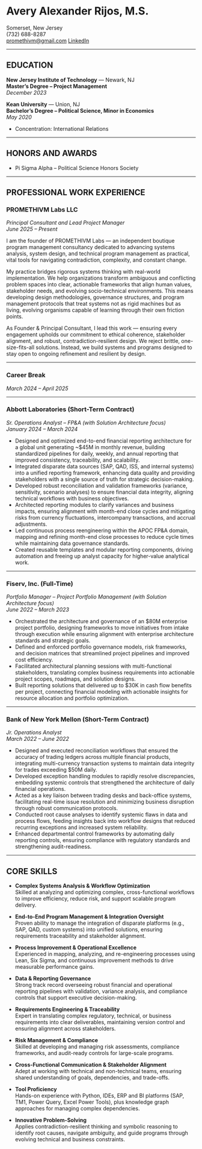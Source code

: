# Avery Alexander Rijos, M.S.
Somerset, New Jersey  
(732) 688-8287  
promethivm@gmail.com
[LinkedIn](https://www.linkedin.com/in/avery-rijos/)

---

## EDUCATION

**New Jersey Institute of Technology** — Newark, NJ  
**Master’s Degree – Project Management**  
*December 2023*

**Kean University** — Union, NJ  
**Bachelor’s Degree – Political Science, Minor in Economics**  
*May 2020*  
- Concentration: International Relations

---

## HONORS AND AWARDS

- Pi Sigma Alpha – Political Science Honors Society

---

## PROFESSIONAL WORK EXPERIENCE

### **PROMETHIVM Labs LLC**  
*Principal Consultant and Lead Project Manager*  
*June 2025 – Present*

I am the founder of PROMETHIVM Labs — an independent boutique program management consultancy dedicated to advancing systems analysis, system design, and technical program management as practical, vital tools for navigating contradiction, complexity, and constant change.

My practice bridges rigorous systems thinking with real-world implementation. We help organizations transform ambiguous and conflicting problem spaces into clear, actionable frameworks that align human values, stakeholder needs, and evolving socio-technical environments. This means developing design methodologies, governance structures, and program management protocols that treat systems not as rigid machines but as living, evolving organisms capable of learning through their own friction points.

As Founder & Principal Consultant, I lead this work — ensuring every engagement upholds our commitment to ethical coherence, stakeholder alignment, and robust, contradiction-resilient design. We reject brittle, one-size-fits-all solutions. Instead, we build systems and programs designed to stay open to ongoing refinement and resilient by design.

---

### **Career Break**  
*March 2024 – April 2025*

---

### **Abbott Laboratories (Short-Term Contract)**  
*Sr. Operations Analyst – FP&A (with Solution Architecture focus)*  
*January 2024 – March 2024*

- Designed and optimized end-to-end financial reporting architecture for a global unit generating ~$45M in monthly revenue, building standardized pipelines for daily, weekly, and annual reporting that improved consistency, traceability, and scalability.
- Integrated disparate data sources (SAP, QAD, ISS, and internal systems) into a unified reporting framework, enhancing data quality and providing stakeholders with a single source of truth for strategic decision-making.
- Developed robust reconciliation and validation frameworks (variance, sensitivity, scenario analyses) to ensure financial data integrity, aligning technical workflows with business objectives.
- Architected reporting modules to clarify variances and business impacts, ensuring alignment with month-end close cycles and mitigating risks from currency fluctuations, intercompany transactions, and accrual adjustments.
- Led continuous process reengineering within the APOC FP&A domain, mapping and refining month-end close processes to reduce cycle times while maintaining data governance standards.
- Created reusable templates and modular reporting components, driving automation and freeing up analyst capacity for higher-value analytical work.

---

### **Fiserv, Inc. (Full-Time)**  
*Portfolio Manager – Project Portfolio Management (with Solution Architecture focus)*  
*June 2022 – March 2023*

- Orchestrated the architecture and governance of an $80M enterprise project portfolio, designing frameworks to move initiatives from intake through execution while ensuring alignment with enterprise architecture standards and strategic goals.
- Defined and enforced portfolio governance models, risk frameworks, and decision matrices that streamlined project pipelines and improved cost efficiency.
- Facilitated architectural planning sessions with multi-functional stakeholders, translating complex business requirements into actionable project scopes, roadmaps, and solution designs.
- Built reporting solutions that delivered up to $30K in cash flow benefits per project, connecting financial modeling with actionable insights for resource allocation and portfolio optimization.

---

### **Bank of New York Mellon (Short-Term Contract)**  
*Jr. Operations Analyst*  
*March 2022 – June 2022*

- Designed and executed reconciliation workflows that ensured the accuracy of trading ledgers across multiple financial products, integrating multi-currency transaction systems to maintain data integrity for trades exceeding $50M daily.
- Developed exception handling modules to rapidly resolve discrepancies, embedding systemic controls that strengthened the architecture of daily financial operations.
- Acted as a key liaison between trading desks and back-office systems, facilitating real-time issue resolution and minimizing business disruption through robust communication protocols.
- Conducted root cause analyses to identify systemic flaws in data and process flows, feeding insights back into workflow designs that reduced recurring exceptions and increased system reliability.
- Enhanced departmental control frameworks by automating daily reporting controls, ensuring compliance with regulatory standards and strengthening audit-readiness.

---

## CORE SKILLS

- **Complex Systems Analysis & Workflow Optimization**  
  Skilled at analyzing and optimizing complex, cross-functional workflows to improve efficiency, reduce risk, and support scalable program delivery.

- **End-to-End Program Management & Integration Oversight**  
  Proven ability to manage the integration of disparate platforms (e.g., SAP, QAD, custom systems) into unified solutions, ensuring requirements traceability and stakeholder alignment.

- **Process Improvement & Operational Excellence**  
  Experienced in mapping, analyzing, and re-engineering processes using Lean, Six Sigma, and continuous improvement methods to drive measurable performance gains.

- **Data & Reporting Governance**  
  Strong track record overseeing robust financial and operational reporting pipelines with validation, variance analysis, and compliance controls that support executive decision-making.

- **Requirements Engineering & Traceability**  
  Expert in translating complex regulatory, technical, or business requirements into clear deliverables, maintaining version control and ensuring alignment across stakeholders.

- **Risk Management & Compliance**  
  Skilled at developing and managing risk assessments, compliance frameworks, and audit-ready controls for large-scale programs.

- **Cross-Functional Communication & Stakeholder Alignment**  
  Adept at working with technical and non-technical teams, ensuring shared understanding of goals, dependencies, and trade-offs.

- **Tool Proficiency**  
  Hands-on experience with Python, IDEs, ERP and BI platforms (SAP, TM1, Power Query, Excel Power Tools), plus knowledge graph approaches for managing complex dependencies.

- **Innovative Problem-Solving**  
  Applies contradiction-resilient thinking and symbolic reasoning to identify root causes, navigate ambiguity, and guide programs through evolving technical and business constraints.
